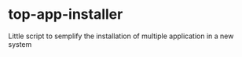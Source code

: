 # top-app-installer
Little script to semplify the installation of multiple application in a new system 

